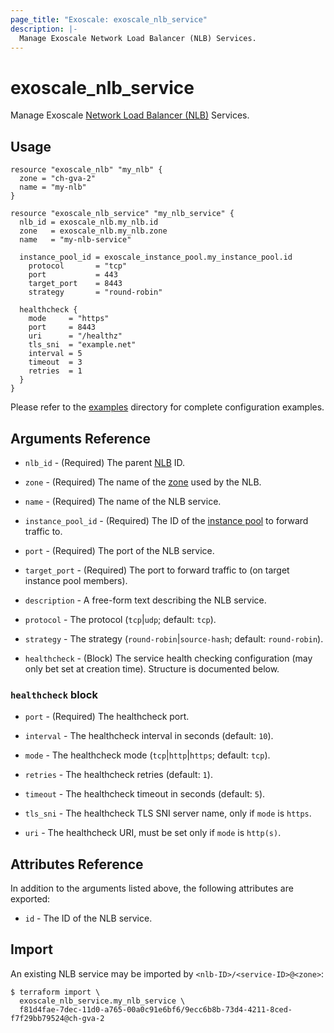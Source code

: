 ```yaml
---
page_title: "Exoscale: exoscale_nlb_service"
description: |-
  Manage Exoscale Network Load Balancer (NLB) Services.
---
```


# exoscale\_nlb\_service

Manage Exoscale [Network Load Balancer (NLB)](https://community.exoscale.com/documentation/compute/network-load-balancer/) Services.


## Usage

```hcl
resource "exoscale_nlb" "my_nlb" {
  zone = "ch-gva-2"
  name = "my-nlb"
}

resource "exoscale_nlb_service" "my_nlb_service" {
  nlb_id = exoscale_nlb.my_nlb.id
  zone   = exoscale_nlb.my_nlb.zone
  name   = "my-nlb-service"

  instance_pool_id = exoscale_instance_pool.my_instance_pool.id
	protocol       = "tcp"
	port           = 443
	target_port    = 8443
	strategy       = "round-robin"

  healthcheck {
    mode     = "https"
    port     = 8443
    uri      = "/healthz"
    tls_sni  = "example.net"
    interval = 5
    timeout  = 3
    retries  = 1
  }
}
```

Please refer to the [examples](../../examples/) directory for complete configuration examples.


## Arguments Reference

[zone]: https://www.exoscale.com/datacenters/

* `nlb_id` - (Required) The parent [NLB](./nlb) ID.
* `zone` - (Required) The name of the [zone][zone] used by the NLB.
* `name` - (Required) The name of the NLB service.
* `instance_pool_id` - (Required) The ID of the [instance pool](./instance_pool) to forward traffic to.
* `port` - (Required) The port of the NLB service.
* `target_port` - (Required) The port to forward traffic to (on target instance pool members).

* `description` - A free-form text describing the NLB service.
* `protocol` - The protocol (`tcp`|`udp`; default: `tcp`).
* `strategy` - The strategy (`round-robin`|`source-hash`; default: `round-robin`).

* `healthcheck` - (Block) The service health checking configuration (may only bet set at creation time). Structure is documented below.

### `healthcheck` block

* `port` - (Required) The healthcheck port.

* `interval` - The healthcheck interval in seconds (default: `10`).
* `mode` - The healthcheck mode (`tcp`|`http`|`https`; default: `tcp`).
* `retries` - The healthcheck retries (default: `1`).
* `timeout` - The healthcheck timeout in seconds (default: `5`).
* `tls_sni` - The healthcheck TLS SNI server name, only if `mode` is `https`.
* `uri` - The healthcheck URI, must be set only if `mode` is `http(s)`.


## Attributes Reference

In addition to the arguments listed above, the following attributes are exported:

* `id` - The ID of the NLB service.


## Import

An existing NLB service may be imported by `<nlb-ID>/<service-ID>@<zone>`:

```console
$ terraform import \
  exoscale_nlb_service.my_nlb_service \
  f81d4fae-7dec-11d0-a765-00a0c91e6bf6/9ecc6b8b-73d4-4211-8ced-f7f29bb79524@ch-gva-2
```

